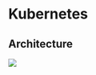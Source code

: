 # Kubernetes
## Architecture
![](https://phoenixnap.com/kb/wp-content/uploads/2021/04/full-kubernetes-model-architecture.png)
